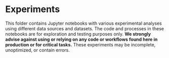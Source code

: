 # Experiments

This folder contains Jupyter notebooks with various experimental analyses using different data sources and datasets. The code and processes in these notebooks are for exploration and testing purposes only. **We strongly advise against using or relying on any code or workflows found here in production or for critical tasks.** These experiments may be incomplete, unoptimized, or contain errors.
